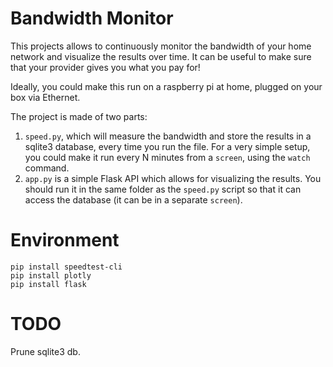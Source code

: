 # Bandwidth Monitor

This projects allows to continuously monitor the bandwidth of your home network
and visualize the results over time. It can be useful to make sure that your
provider gives you what you pay for!

Ideally, you could make this run on a raspberry pi at home, plugged on your box
via Ethernet.

The project is made of two parts:

1. `speed.py`, which will measure the bandwidth and store the results in a
   sqlite3 database, every time you run the file. For a very simple setup, you
   could make it run every N minutes from a `screen`, using the `watch` command.
2. `app.py` is a simple Flask API which allows for visualizing the results. You
   should run it in the same folder as the `speed.py` script so that it can
   access the database (it can be in a separate `screen`).

# Environment

```
pip install speedtest-cli
pip install plotly
pip install flask
```

# TODO

Prune sqlite3 db.
